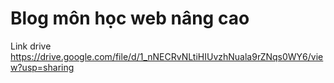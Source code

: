 # Blog môn học web nâng cao
Link drive
https://drive.google.com/file/d/1_nNECRvNLtiHIUvzhNuala9rZNqs0WY6/view?usp=sharing
